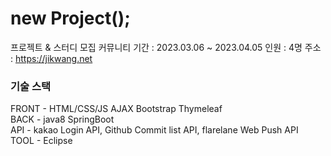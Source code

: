 # new Project();
프로젝트 & 스터디 모집 커뮤니티
기간 : 2023.03.06 ~ 2023.04.05
인원 : 4명
주소 : https://jikwang.net

### 기술 스택

FRONT - HTML/CSS/JS AJAX Bootstrap Thymeleaf  
BACK - java8 SpringBoot  
API - kakao Login API, Github Commit list API, flarelane Web Push API  
TOOL - Eclipse  
